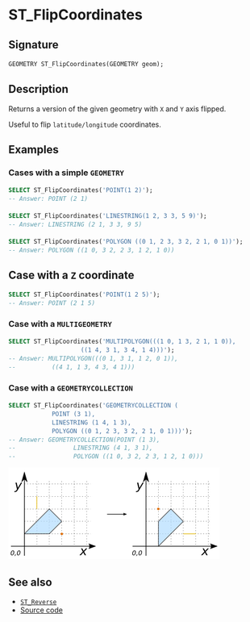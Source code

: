 # ST_FlipCoordinates

## Signature

```sql
GEOMETRY ST_FlipCoordinates(GEOMETRY geom);
```

## Description

Returns a version of the given geometry with `X` and `Y` axis flipped. 

Useful to flip `latitude/longitude` coordinates.

## Examples

### Cases with a simple `GEOMETRY`

```sql
SELECT ST_FlipCoordinates('POINT(1 2)');
-- Answer: POINT (2 1)

SELECT ST_FlipCoordinates('LINESTRING(1 2, 3 3, 5 9)');
-- Answer: LINESTRING (2 1, 3 3, 9 5)

SELECT ST_FlipCoordinates('POLYGON ((0 1, 2 3, 3 2, 2 1, 0 1))');
-- Answer: POLYGON ((1 0, 3 2, 2 3, 1 2, 1 0))
```

## Case with a `Z` coordinate
```sql
SELECT ST_FlipCoordinates('POINT(1 2 5)');
-- Answer: POINT (2 1 5)
```

### Case with a `MULTIGEOMETRY`

```sql
SELECT ST_FlipCoordinates('MULTIPOLYGON(((1 0, 1 3, 2 1, 1 0)), 
  					((1 4, 3 1, 3 4, 1 4)))');
-- Answer: MULTIPOLYGON(((0 1, 3 1, 1 2, 0 1)), 
--			((4 1, 1 3, 4 3, 4 1)))
```

### Case with a `GEOMETRYCOLLECTION`

```sql
SELECT ST_FlipCoordinates('GEOMETRYCOLLECTION (
			POINT (3 1), 
			LINESTRING (1 4, 1 3), 
			POLYGON ((0 1, 2 3, 3 2, 2 1, 0 1)))');
-- Answer: GEOMETRYCOLLECTION(POINT (1 3), 
--			      LINESTRING (4 1, 3 1), 
--			      POLYGON ((1 0, 3 2, 2 3, 1 2, 1 0)))
```

![](./ST_FlipCoordinates.png)


## See also

* [`ST_Reverse`](../ST_Reverse)
* <a href="https://github.com/orbisgis/h2gis/blob/master/h2gis-functions/src/main/java/org/h2gis/functions/spatial/edit/ST_FlipCoordinates.java" target="_blank">Source code</a>
